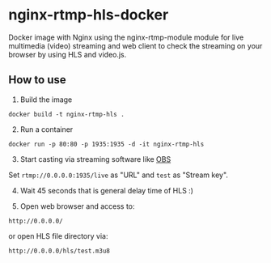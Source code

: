 # nginx-rtmp-hls-docker
Docker image with Nginx using the nginx-rtmp-module module for live multimedia (video) streaming and web client to check the streaming on your browser by using HLS and video.js.

## How to use

1. Build the image

```docker build -t nginx-rtmp-hls .```

2. Run a container

```docker run -p 80:80 -p 1935:1935 -d -it nginx-rtmp-hls```

3. Start casting via streaming software like [OBS](https://obsproject.com)

Set ``rtmp://0.0.0.0:1935/live`` as "URL" and ``test`` as "Stream key".

4. Wait 45 seconds that is general delay time of HLS :)

5. Open web browser and access to:

```http://0.0.0.0/```

or open HLS file directory via:

```http://0.0.0.0/hls/test.m3u8```
